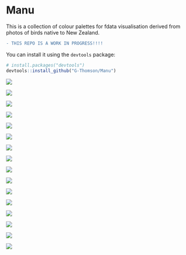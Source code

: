 # Manu
This is a collection of colour palettes for fdata visualisation derived from photos of birds native to New Zealand.

```diff
- THIS REPO IS A WORK IN PROGRESS!!!!
```

You can install it using the `devtools` package:

``` r
# install.packages("devtools")
devtools::install_github("G-Thomson/Manu")
```

![](images/Hihi.png)

![](images/Hoiho.png)

![](images/Kaka.png)

![](images/Kakariki.png)

![](images/Kea.png)

![](images/Kereru.png)

![](images/Korimako.png)

![](images/Korora.png)

![](images/Kotare.png)

![](images/Putangitangi.png)

![](images/Takehe.png)

![](images/Takapu.png)

![](images/Titipounamu.png)

![](images/Tui.png)

![](images/Pepetuna.png)

![](images/Pohutukawa.png)
